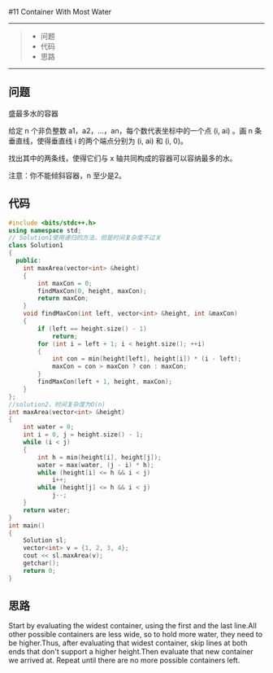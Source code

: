 #11 Container With Most Water

---

> * 问题
> * 代码
> * 思路

---

## 问题

盛最多水的容器

给定 n 个非负整数 a1，a2，...，an，每个数代表坐标中的一个点 (i, ai) 。画 n 条垂直线，使得垂直线 i 的两个端点分别为 (i, ai) 和 (i, 0)。

找出其中的两条线，使得它们与 x 轴共同构成的容器可以容纳最多的水。

注意：你不能倾斜容器，n 至少是2。

## 代码

```c++
#include <bits/stdc++.h>
using namespace std;
// Solution1使用递归的方法，但是时间复杂度不过关
class Solution1
{
  public:
    int maxArea(vector<int> &height)
    {
        int maxCon = 0;
        findMaxCon(0, height, maxCon);
        return maxCon;
    }
    void findMaxCon(int left, vector<int> &height, int &maxCon)
    {
        if (left == height.size() - 1)
            return;
        for (int i = left + 1; i < height.size(); ++i)
        {
            int con = min(height[left], height[i]) * (i - left);
            maxCon = con > maxCon ? con : maxCon;
        }
        findMaxCon(left + 1, height, maxCon);
    }
};
//solution2，时间复杂度为O(n)
int maxArea(vector<int> &height)
{
    int water = 0;
    int i = 0, j = height.size() - 1;
    while (i < j)
    {
        int h = min(height[i], height[j]);
        water = max(water, (j - i) * h);
        while (height[i] <= h && i < j)
            i++;
        while (height[j] <= h && i < j)
            j--;
    }
    return water;
}
int main()
{
    Solution sl;
    vector<int> v = {1, 2, 3, 4};
    cout << sl.maxArea(v);
    getchar();
    return 0;
}
```

## 思路

Start by evaluating the widest container, using the first and the last line.All other possible containers are less wide, so to hold more water, they need to be higher.Thus, after evaluating that widest container, skip lines at both ends that don't support a higher height.Then evaluate that new container we arrived at. Repeat until there are no more possible containers left.